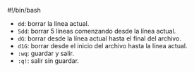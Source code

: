 #!/bin/bash
- `dd`: borrar la línea actual.
- `5dd`: borrar 5 líneas comenzando desde la línea actual.
- `dG`: borrar desde la línea actual hasta el final del archivo.
- `d1G`: borrar desde el inicio del archivo hasta la línea actual.
- `:wq`: guardar y salir.
- `:q!`: salir sin guardar.